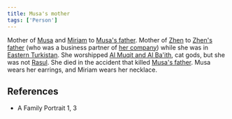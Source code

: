```yaml
---
title: Musa's mother
tags: ['Person']
---
```

Mother of [Musa](/_wiki/musa.md) and [Miriam](/_wiki/miriam.md) to [Musa's father](/_wiki/musas-father.md). Mother of [Zhen](/_wiki/zhen.md) to [Zhen's father](/_wiki/zhens-father.md) (who was a business partner of [her company](/_wiki/chevalier-business-conglomerate.md)) while she was in [Eastern Turkistan](/_wiki/eastern-turkistan.md). She worshipped [Al Muqit and Al Ba'ith](/_wiki/al-muqit-and-al-baith.md), cat gods, but she was not [Rasul](/_wiki/rasul.md). She died in the accident that killed [Musa's father](/_wiki/musas-father.md). Musa wears her earrings, and Miriam wears her necklace.

## References
- A Family Portrait 1, 3
